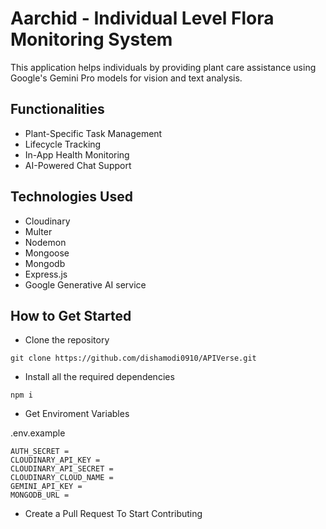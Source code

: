 # Aarchid - Individual Level Flora Monitoring System 

This application helps individuals by providing plant care assistance using Google's Gemini Pro models for vision and text analysis.

## Functionalities

- Plant-Specific Task Management
- Lifecycle Tracking
- In-App Health Monitoring
- AI-Powered Chat Support

## Technologies Used

- Cloudinary 
- Multer
- Nodemon
- Mongoose
- Mongodb
- Express.js
- Google Generative AI service


## How to Get Started

- Clone the repository 

```
git clone https://github.com/dishamodi0910/APIVerse.git
```

- Install all the required dependencies

```
npm i 
```



- Get Enviroment Variables

.env.example
```
AUTH_SECRET = 
CLOUDINARY_API_KEY = 
CLOUDINARY_API_SECRET = 
CLOUDINARY_CLOUD_NAME = 
GEMINI_API_KEY = 
MONGODB_URL = 
```

- Create a Pull Request To Start Contributing 
